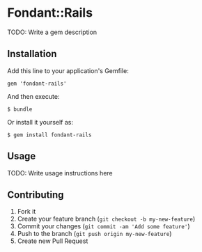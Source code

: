 # Fondant::Rails

TODO: Write a gem description

## Installation

Add this line to your application's Gemfile:

    gem 'fondant-rails'

And then execute:

    $ bundle

Or install it yourself as:

    $ gem install fondant-rails

## Usage

TODO: Write usage instructions here

## Contributing

1. Fork it
2. Create your feature branch (`git checkout -b my-new-feature`)
3. Commit your changes (`git commit -am 'Add some feature'`)
4. Push to the branch (`git push origin my-new-feature`)
5. Create new Pull Request
